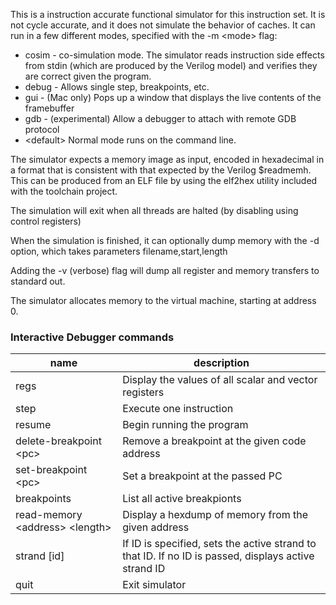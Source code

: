 This is a instruction accurate functional simulator for this instruction set.  It is not
cycle accurate, and it does not simulate the behavior of caches. It can run in a few
different modes, specified with the -m &lt;mode&gt; flag:
- cosim - co-simulation mode. The simulator reads instruction side effects from stdin (which 
are produced by the Verilog model) and verifies they are correct given the program.
- debug - Allows single step, breakpoints, etc.
- gui - (Mac only) Pops up a window that displays the live contents of the framebuffer
- gdb - (experimental) Allow a debugger to attach with remote GDB protocol
- &lt;default&gt; Normal mode runs on the command line.

The simulator expects a memory image as input, encoded in hexadecimal in a format that is 
consistent with that expected by the Verilog $readmemh.  This can be produced from an ELF
file by using the elf2hex utility included with the toolchain project.

The simulation will exit when all threads are halted (by disabling using control registers)

When the simulation is finished, it can optionally dump memory with the -d option, which takes 
parameters filename,start,length

Adding the -v (verbose) flag will dump all register and memory transfers to standard out.

The simulator allocates memory to the virtual machine, starting at address 0.

### Interactive Debugger commands
|name|description
|----|----
| regs | Display the values of all scalar and vector registers
| step | Execute one instruction
| resume | Begin running the program
| delete-breakpoint &lt;pc&gt; | Remove a breakpoint at the given code address
| set-breakpoint &lt;pc&gt; | Set a breakpoint at the passed PC
| breakpoints | List all active breakpionts
| read-memory &lt;address&gt; &lt;length&gt; | Display a hexdump of memory from the given address
| strand [id] | If ID is specified, sets the active strand to that ID.  If no ID is passed, displays active strand ID
| quit | Exit simulator

